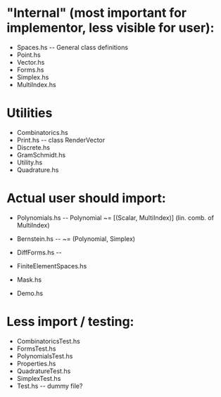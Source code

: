 # "Internal" (most important for implementor, less visible for user):
* Spaces.hs              -- General class definitions
* Point.hs
* Vector.hs
* Forms.hs
* Simplex.hs
* MultiIndex.hs

# Utilities
* Combinatorics.hs
* Print.hs               -- class RenderVector
* Discrete.hs
* GramSchmidt.hs
* Utility.hs
* Quadrature.hs

# Actual user should import:
* Polynomials.hs         -- Polynomial ~= [(Scalar, MultiIndex)] (lin. comb. of MultiIndex)
* Bernstein.hs           -- ~= (Polynomial, Simplex)
* DiffForms.hs           --
* FiniteElementSpaces.hs

* Mask.hs
* Demo.hs

# Less import / testing:
* CombinatoricsTest.hs
* FormsTest.hs
* PolynomialsTest.hs
* Properties.hs
* QuadratureTest.hs
* SimplexTest.hs
* Test.hs -- dummy file?
